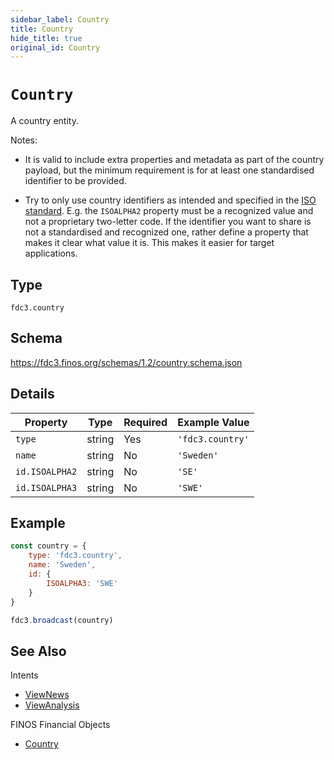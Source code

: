```yaml
---
sidebar_label: Country
title: Country
hide_title: true
original_id: Country
---
```

# `Country`

A country entity.

Notes:

- It is valid to include extra properties and metadata as part of the country payload, but the minimum requirement
is for at least one standardised identifier to be provided.

- Try to only use country identifiers as intended and specified in the [ISO standard](https://en.wikipedia.org/wiki/ISO_3166-1). E.g. the `ISOALPHA2` property must be a recognized value and not a proprietary two-letter code. If the identifier you want to share is not a standardised and recognized one, rather define a property that makes it clear what value it is. This makes it easier for target applications.


## Type

`fdc3.country`

## Schema

https://fdc3.finos.org/schemas/1.2/country.schema.json

## Details

| Property         | Type    | Required | Example Value        |
|------------------|---------|----------|----------------------|
| `type`           | string  | Yes      | `'fdc3.country'`     |
| `name`           | string  | No       | `'Sweden'`           |
| `id.ISOALPHA2`   | string  | No       | `'SE'`               |
| `id.ISOALPHA3`   | string  | No       | `'SWE'`              |

## Example

```js
const country = {
    type: 'fdc3.country',
    name: 'Sweden',
    id: {
        ISOALPHA3: 'SWE'
    }
}

fdc3.broadcast(country)
```

## See Also

Intents
- [ViewNews](../../intents/ref/ViewNews)
- [ViewAnalysis](../../intents/ref/ViewAnalysis)

FINOS Financial Objects
- [Country](https://fo.finos.org/docs/objects/country)
